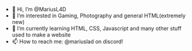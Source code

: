 - 👋 Hi, I’m @MariusL4D
- 👀 I’m interested in Gaming, Photography and general HTML(extremely new)
- 🌱 I’m currently learning HTML, CSS, Javascript and many other stuff used to make a website
- 📫 How to reach me: @mariuslad on discord!
